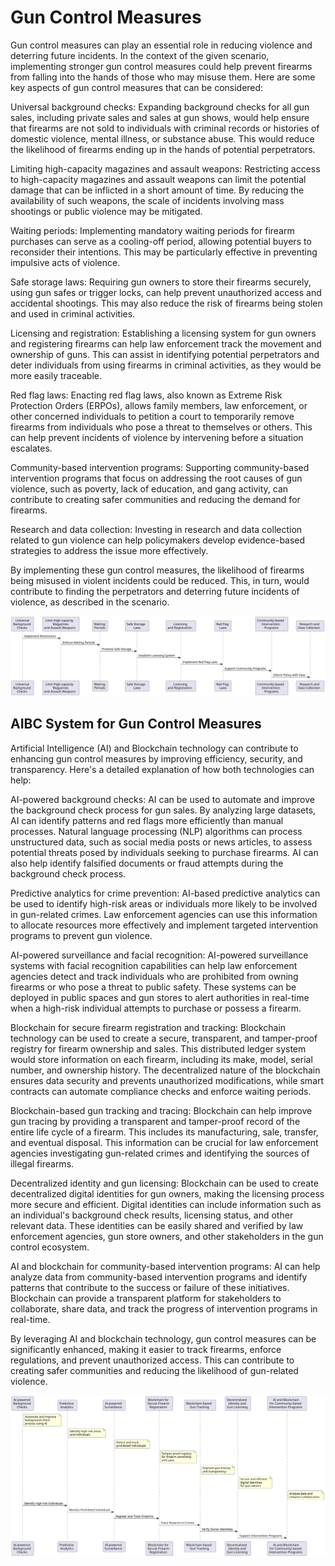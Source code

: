 # Gun Control Measures

Gun control measures can play an essential role in reducing violence and deterring future incidents. In the context of the given scenario, implementing stronger gun control measures could help prevent firearms from falling into the hands of those who may misuse them. Here are some key aspects of gun control measures that can be considered:

Universal background checks: Expanding background checks for all gun sales, including private sales and sales at gun shows, would help ensure that firearms are not sold to individuals with criminal records or histories of domestic violence, mental illness, or substance abuse. This would reduce the likelihood of firearms ending up in the hands of potential perpetrators.

Limiting high-capacity magazines and assault weapons: Restricting access to high-capacity magazines and assault weapons can limit the potential damage that can be inflicted in a short amount of time. By reducing the availability of such weapons, the scale of incidents involving mass shootings or public violence may be mitigated.

Waiting periods: Implementing mandatory waiting periods for firearm purchases can serve as a cooling-off period, allowing potential buyers to reconsider their intentions. This may be particularly effective in preventing impulsive acts of violence.

Safe storage laws: Requiring gun owners to store their firearms securely, using gun safes or trigger locks, can help prevent unauthorized access and accidental shootings. This may also reduce the risk of firearms being stolen and used in criminal activities.

Licensing and registration: Establishing a licensing system for gun owners and registering firearms can help law enforcement track the movement and ownership of guns. This can assist in identifying potential perpetrators and deter individuals from using firearms in criminal activities, as they would be more easily traceable.

Red flag laws: Enacting red flag laws, also known as Extreme Risk Protection Orders (ERPOs), allows family members, law enforcement, or other concerned individuals to petition a court to temporarily remove firearms from individuals who pose a threat to themselves or others. This can help prevent incidents of violence by intervening before a situation escalates.

Community-based intervention programs: Supporting community-based intervention programs that focus on addressing the root causes of gun violence, such as poverty, lack of education, and gang activity, can contribute to creating safer communities and reducing the demand for firearms.

Research and data collection: Investing in research and data collection related to gun violence can help policymakers develop evidence-based strategies to address the issue more effectively.

By implementing these gun control measures, the likelihood of firearms being misused in violent incidents could be reduced. This, in turn, would contribute to finding the perpetrators and deterring future incidents of violence, as described in the scenario.

![Gun Control Measures](gun-control-measures.svg)

## AIBC System for Gun Control Measures

Artificial Intelligence (AI) and Blockchain technology can contribute to enhancing gun control measures by improving efficiency, security, and transparency. Here's a detailed explanation of how both technologies can help:

AI-powered background checks:
AI can be used to automate and improve the background check process for gun sales. By analyzing large datasets, AI can identify patterns and red flags more efficiently than manual processes. Natural language processing (NLP) algorithms can process unstructured data, such as social media posts or news articles, to assess potential threats posed by individuals seeking to purchase firearms. AI can also help identify falsified documents or fraud attempts during the background check process.

Predictive analytics for crime prevention:
AI-based predictive analytics can be used to identify high-risk areas or individuals more likely to be involved in gun-related crimes. Law enforcement agencies can use this information to allocate resources more effectively and implement targeted intervention programs to prevent gun violence.

AI-powered surveillance and facial recognition:
AI-powered surveillance systems with facial recognition capabilities can help law enforcement agencies detect and track individuals who are prohibited from owning firearms or who pose a threat to public safety. These systems can be deployed in public spaces and gun stores to alert authorities in real-time when a high-risk individual attempts to purchase or possess a firearm.

Blockchain for secure firearm registration and tracking:
Blockchain technology can be used to create a secure, transparent, and tamper-proof registry for firearm ownership and sales. This distributed ledger system would store information on each firearm, including its make, model, serial number, and ownership history. The decentralized nature of the blockchain ensures data security and prevents unauthorized modifications, while smart contracts can automate compliance checks and enforce waiting periods.

Blockchain-based gun tracking and tracing:
Blockchain can help improve gun tracing by providing a transparent and tamper-proof record of the entire life cycle of a firearm. This includes its manufacturing, sale, transfer, and eventual disposal. This information can be crucial for law enforcement agencies investigating gun-related crimes and identifying the sources of illegal firearms.

Decentralized identity and gun licensing:
Blockchain can be used to create decentralized digital identities for gun owners, making the licensing process more secure and efficient. Digital identities can include information such as an individual's background check results, licensing status, and other relevant data. These identities can be easily shared and verified by law enforcement agencies, gun store owners, and other stakeholders in the gun control ecosystem.

AI and blockchain for community-based intervention programs:
AI can help analyze data from community-based intervention programs and identify patterns that contribute to the success or failure of these initiatives. Blockchain can provide a transparent platform for stakeholders to collaborate, share data, and track the progress of intervention programs in real-time.

By leveraging AI and blockchain technology, gun control measures can be significantly enhanced, making it easier to track firearms, enforce regulations, and prevent unauthorized access. This can contribute to creating safer communities and reducing the likelihood of gun-related violence.

![AIBC System for Gun Control Measures](aibc-gun-control-measures.svg)

